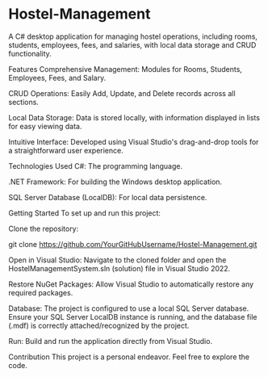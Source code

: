 # Hostel-Management
A C# desktop application for managing hostel operations, including rooms, students, employees, fees, and salaries, with local data storage and CRUD functionality.

Features
Comprehensive Management: Modules for Rooms, Students, Employees, Fees, and Salary.

CRUD Operations: Easily Add, Update, and Delete records across all sections.

Local Data Storage: Data is stored locally, with information displayed in lists for easy viewing data.

Intuitive Interface: Developed using Visual Studio's drag-and-drop tools for a straightforward user experience.

Technologies Used
C#: The programming language.

.NET Framework: For building the Windows desktop application.

SQL Server Database (LocalDB): For local data persistence.

Getting Started
To set up and run this project:

Clone the repository:

git clone https://github.com/YourGitHubUsername/Hostel-Management.git

Open in Visual Studio:
Navigate to the cloned folder and open the HostelManagementSystem.sln (solution) file in Visual Studio 2022.

Restore NuGet Packages: Allow Visual Studio to automatically restore any required packages.

Database: The project is configured to use a local SQL Server database. Ensure your SQL Server LocalDB instance is running, and the database file (.mdf) is correctly attached/recognized by the project.

Run: Build and run the application directly from Visual Studio.

Contribution
This project is a personal endeavor. Feel free to explore the code.
